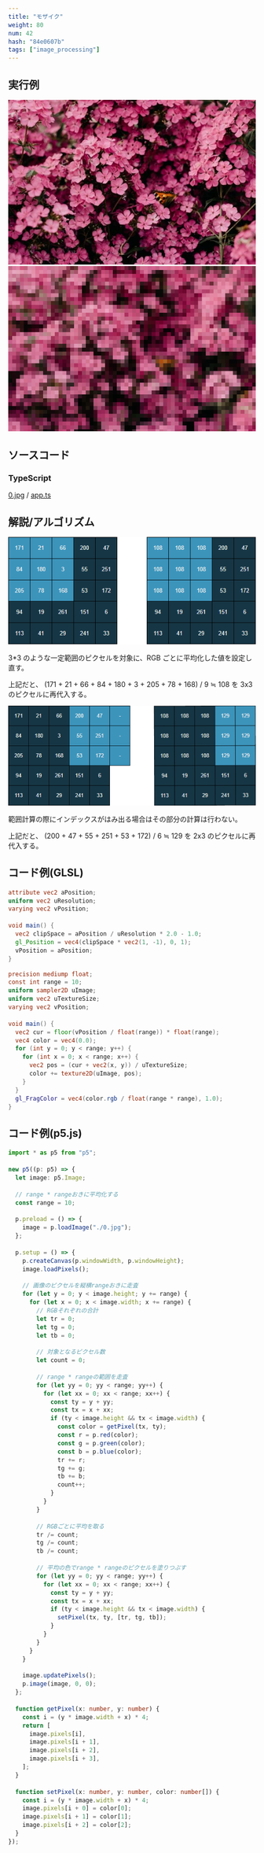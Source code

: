 ```yaml
---
title: "モザイク"
weight: 80
num: 42
hash: "84e0607b"
tags: ["image_processing"]
---
```


## 実行例

![](./static/images/84e0607b/0.jpg)
![](./static/images/84e0607b/1.png)

## ソースコード

### TypeScript

[0.jpg](./static/code/84e0607b/0.jpg) / [app.ts](./static/code/84e0607b/app.ts)

## 解説/アルゴリズム

![](./static/images/84e0607b/2.png)

3\*3 のような一定範囲のピクセルを対象に、RGB ごとに平均化した値を設定し直す。

上記だと、 (171 + 21 + 66 + 84 + 180 + 3 + 205 + 78 + 168) / 9 ≒ 108 を 3x3 のピクセルに再代入する。

![](./static/images/84e0607b/3.png)

範囲計算の際にインデックスがはみ出る場合はその部分の計算は行わない。

上記だと、 (200 + 47 + 55 + 251 + 53 + 172) / 6 ≒ 129 を 2x3 のピクセルに再代入する。

## コード例(GLSL)

```glsl
attribute vec2 aPosition;
uniform vec2 uResolution;
varying vec2 vPosition;

void main() {
  vec2 clipSpace = aPosition / uResolution * 2.0 - 1.0;
  gl_Position = vec4(clipSpace * vec2(1, -1), 0, 1);
  vPosition = aPosition;
}
```

```glsl
precision mediump float;
const int range = 10;
uniform sampler2D uImage;
uniform vec2 uTextureSize;
varying vec2 vPosition;

void main() {
  vec2 cur = floor(vPosition / float(range)) * float(range);
  vec4 color = vec4(0.0);
  for (int y = 0; y < range; y++) {
    for (int x = 0; x < range; x++) {
      vec2 pos = (cur + vec2(x, y)) / uTextureSize;
      color += texture2D(uImage, pos);
    }
  }
  gl_FragColor = vec4(color.rgb / float(range * range), 1.0);
}
```

## コード例(p5.js)

```typescript
import * as p5 from "p5";

new p5((p: p5) => {
  let image: p5.Image;

  // range * rangeおきに平均化する
  const range = 10;

  p.preload = () => {
    image = p.loadImage("./0.jpg");
  };

  p.setup = () => {
    p.createCanvas(p.windowWidth, p.windowHeight);
    image.loadPixels();

    // 画像のピクセルを縦横rangeおきに走査
    for (let y = 0; y < image.height; y += range) {
      for (let x = 0; x < image.width; x += range) {
        // RGBそれぞれの合計
        let tr = 0;
        let tg = 0;
        let tb = 0;

        // 対象となるピクセル数
        let count = 0;

        // range * rangeの範囲を走査
        for (let yy = 0; yy < range; yy++) {
          for (let xx = 0; xx < range; xx++) {
            const ty = y + yy;
            const tx = x + xx;
            if (ty < image.height && tx < image.width) {
              const color = getPixel(tx, ty);
              const r = p.red(color);
              const g = p.green(color);
              const b = p.blue(color);
              tr += r;
              tg += g;
              tb += b;
              count++;
            }
          }
        }

        // RGBごとに平均を取る
        tr /= count;
        tg /= count;
        tb /= count;

        // 平均の色でrange * rangeのピクセルを塗りつぶす
        for (let yy = 0; yy < range; yy++) {
          for (let xx = 0; xx < range; xx++) {
            const ty = y + yy;
            const tx = x + xx;
            if (ty < image.height && tx < image.width) {
              setPixel(tx, ty, [tr, tg, tb]);
            }
          }
        }
      }
    }

    image.updatePixels();
    p.image(image, 0, 0);
  };

  function getPixel(x: number, y: number) {
    const i = (y * image.width + x) * 4;
    return [
      image.pixels[i],
      image.pixels[i + 1],
      image.pixels[i + 2],
      image.pixels[i + 3],
    ];
  }

  function setPixel(x: number, y: number, color: number[]) {
    const i = (y * image.width + x) * 4;
    image.pixels[i + 0] = color[0];
    image.pixels[i + 1] = color[1];
    image.pixels[i + 2] = color[2];
  }
});
```
